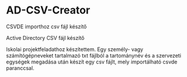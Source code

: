 # AD-CSV-Creator
CSVDE importhoz csv fájl készítő

Active Directory CSV fájl készítő

Iskolai projektfeladathoz készítettem. Egy személy- vagy számítógépneveket tartalmazó txt fájlból a tartománynév és a szervezeti egységek megadása után készít egy csv fájlt, mely importálható csvde paranccsal.

